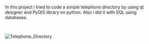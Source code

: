 In this project i tried to code a simple telephone directory by using qt designer and PyQt5 library on python. Also i did it with SQL using databases.

<br>

![Telephone_Directory](https://github.com/Arda-Mehmet-Dincer/Notepad_App/assets/159493773/6d61c419-372b-4c25-91bd-56260ee6a37b)
